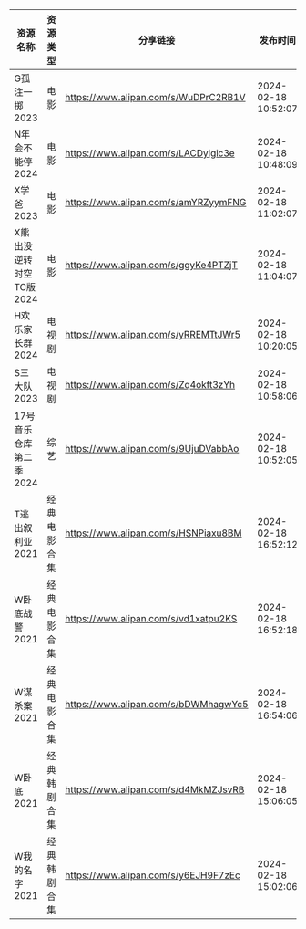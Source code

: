 | 资源名称            | 资源类型   | 分享链接                                 | 发布时间                |
| --------------- | ------ | ------------------------------------ | ------------------- |
| G孤注一掷2023       | 电影     | https://www.alipan.com/s/WuDPrC2RB1V | 2024-02-18 10:52:07 |
| N年会不能停2024      | 电影     | https://www.alipan.com/s/LACDyigic3e | 2024-02-18 10:48:09 |
| X学爸2023         | 电影     | https://www.alipan.com/s/amYRZyymFNG | 2024-02-18 11:02:07 |
| X熊出没逆转时空TC版2024 | 电影     | https://www.alipan.com/s/ggyKe4PTZjT | 2024-02-18 11:04:07 |
| H欢乐家长群2024      | 电视剧    | https://www.alipan.com/s/yRREMTtJWr5 | 2024-02-18 10:20:05 |
| S三大队2023        | 电视剧    | https://www.alipan.com/s/Zq4okft3zYh | 2024-02-18 10:58:06 |
| 17号音乐仓库第二季2024  | 综艺     | https://www.alipan.com/s/9UjuDVabbAo | 2024-02-18 10:52:05 |
| T逃出叙利亚2021      | 经典电影合集 | https://www.alipan.com/s/HSNPiaxu8BM | 2024-02-18 16:52:12 |
| W卧底战警2021       | 经典电影合集 | https://www.alipan.com/s/vd1xatpu2KS | 2024-02-18 16:52:18 |
| W谋杀案2021        | 经典电影合集 | https://www.alipan.com/s/bDWMhagwYc5 | 2024-02-18 16:54:06 |
| W卧底2021         | 经典韩剧合集 | https://www.alipan.com/s/d4MkMZJsvRB | 2024-02-18 15:06:05 |
| W我的名字2021       | 经典韩剧合集 | https://www.alipan.com/s/y6EJH9F7zEc | 2024-02-18 15:02:06 |
